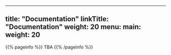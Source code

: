 
---
title: "Documentation"
linkTitle: "Documentation"
weight: 20
menu:
  main:
    weight: 20
---

{{% pageinfo %}}
TBA
{{% /pageinfo %}}


